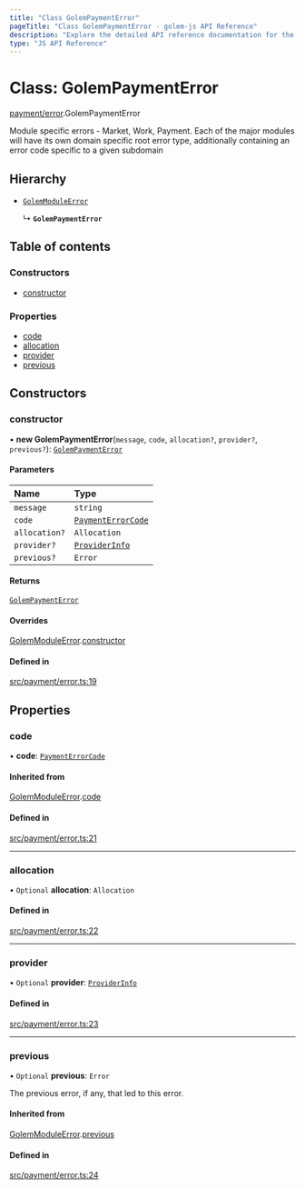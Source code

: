 ```yaml
---
title: "Class GolemPaymentError"
pageTitle: "Class GolemPaymentError - golem-js API Reference"
description: "Explore the detailed API reference documentation for the Class GolemPaymentError within the golem-js SDK for the Golem Network."
type: "JS API Reference"
---
```

# Class: GolemPaymentError

[payment/error](../modules/payment_error).GolemPaymentError

Module specific errors - Market, Work, Payment.
Each of the major modules will have its own domain specific root error type,
additionally containing an error code specific to a given subdomain

## Hierarchy

- [`GolemModuleError`](error_golem_error.GolemModuleError)

  ↳ **`GolemPaymentError`**

## Table of contents

### Constructors

- [constructor](payment_error.GolemPaymentError#constructor)

### Properties

- [code](payment_error.GolemPaymentError#code)
- [allocation](payment_error.GolemPaymentError#allocation)
- [provider](payment_error.GolemPaymentError#provider)
- [previous](payment_error.GolemPaymentError#previous)

## Constructors

### constructor

• **new GolemPaymentError**(`message`, `code`, `allocation?`, `provider?`, `previous?`): [`GolemPaymentError`](payment_error.GolemPaymentError)

#### Parameters

| Name | Type |
| :------ | :------ |
| `message` | `string` |
| `code` | [`PaymentErrorCode`](../enums/payment_error.PaymentErrorCode) |
| `allocation?` | `Allocation` |
| `provider?` | [`ProviderInfo`](../interfaces/agreement_agreement.ProviderInfo) |
| `previous?` | `Error` |

#### Returns

[`GolemPaymentError`](payment_error.GolemPaymentError)

#### Overrides

[GolemModuleError](error_golem_error.GolemModuleError).[constructor](error_golem_error.GolemModuleError#constructor)

#### Defined in

[src/payment/error.ts:19](https://github.com/golemfactory/golem-js/blob/9789a95/src/payment/error.ts#L19)

## Properties

### code

• **code**: [`PaymentErrorCode`](../enums/payment_error.PaymentErrorCode)

#### Inherited from

[GolemModuleError](error_golem_error.GolemModuleError).[code](error_golem_error.GolemModuleError#code)

#### Defined in

[src/payment/error.ts:21](https://github.com/golemfactory/golem-js/blob/9789a95/src/payment/error.ts#L21)

___

### allocation

• `Optional` **allocation**: `Allocation`

#### Defined in

[src/payment/error.ts:22](https://github.com/golemfactory/golem-js/blob/9789a95/src/payment/error.ts#L22)

___

### provider

• `Optional` **provider**: [`ProviderInfo`](../interfaces/agreement_agreement.ProviderInfo)

#### Defined in

[src/payment/error.ts:23](https://github.com/golemfactory/golem-js/blob/9789a95/src/payment/error.ts#L23)

___

### previous

• `Optional` **previous**: `Error`

The previous error, if any, that led to this error.

#### Inherited from

[GolemModuleError](error_golem_error.GolemModuleError).[previous](error_golem_error.GolemModuleError#previous)

#### Defined in

[src/payment/error.ts:24](https://github.com/golemfactory/golem-js/blob/9789a95/src/payment/error.ts#L24)
